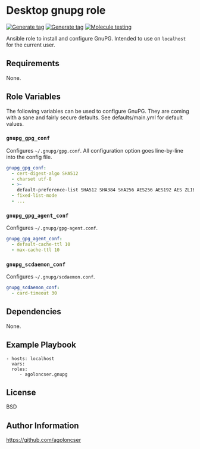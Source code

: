 # Desktop gnupg role

[![Generate tag](https://github.com/agoloncser/ansible-role-gnupg/actions/workflows/bump.yml/badge.svg)](https://github.com/agoloncser/ansible-role-gnupg/actions/workflows/bump.yml)
[![Generate tag](https://github.com/agoloncser/ansible-role-gnupg/actions/workflows/bump.yml/badge.svg)](https://github.com/agoloncser/ansible-role-gnupg/actions/workflows/bump.yml)
[![Molecule testing](https://github.com/agoloncser/ansible-role-gnupg/actions/workflows/ci.yml/badge.svg)](https://github.com/agoloncser/ansible-role-gnupg/actions/workflows/ci.yml)

Ansible role to install and configure GnuPG. Intended to use on `localhost` for the current user.

## Requirements

None.

## Role Variables

The following variables can be used to configure GnuPG. They are coming with a sane and fairly secure defaults. See defaults/main.yml for default values.

### `gnupg_gpg_conf`

Configures `~/.gnupg/gpg.conf`. All configuration option goes line-by-line into the config file.

``` yaml
gnupg_gpg_conf:
  - cert-digest-algo SHA512
  - charset utf-8
  - >-
    default-preference-list SHA512 SHA384 SHA256 AES256 AES192 AES ZLIB BZIP2 ZIP Uncompressed
  - fixed-list-mode
  - ...
```

### `gnupg_gpg_agent_conf`

Configures `~/.gnupg/gpg-agent.conf`.

``` yaml
gnupg_gpg_agent_conf:
  - default-cache-ttl 10
  - max-cache-ttl 10
```

### `gnupg_scdaemon_conf`

Configures `~/.gnupg/scdaemon.conf`.

``` yaml
gnupg_scdaemon_conf:
  - card-timeout 30
```

## Dependencies

None.

## Example Playbook

    - hosts: localhost
      vars:
      roles:
         - agoloncser.gnupg

## License

BSD

## Author Information

https://github.com/agoloncser
